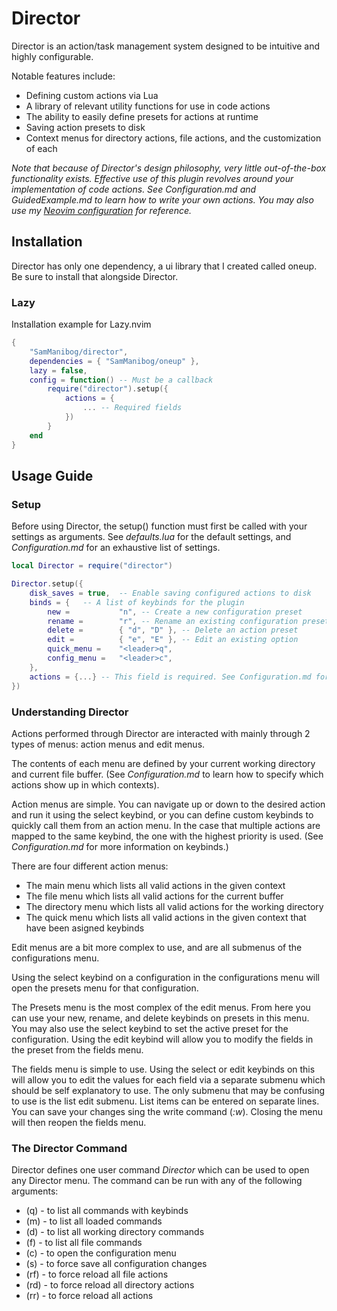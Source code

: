 # Director

Director is an action/task management system designed to be intuitive and highly configurable.

Notable features include:
- Defining custom actions via Lua
- A library of relevant utility functions for use in code actions
- The ability to easily define presets for actions at runtime
- Saving action presets to disk
- Context menus for directory actions, file actions, and the customization of each

*Note that because of Director's design philosophy, very little out-of-the-box
functionality exists. Effective use of this plugin revolves around your implementation of code actions.
See Configuration.md and GuidedExample.md to learn how to write your own actions. You may also use my
[Neovim configuration](https://github.com/SamManibog/nvim/tree/main/lua/director_configs) for reference.*

## Installation

Director has only one dependency, a ui library that I created called oneup. Be sure to install that alongside
Director.

### Lazy

Installation example for Lazy.nvim

```lua
{
    "SamManibog/director",
    dependencies = { "SamManibog/oneup" },
    lazy = false,
    config = function() -- Must be a callback
        require("director").setup({
            actions = {
                ... -- Required fields
            })
        }
    end
}
```

## Usage Guide

### Setup

Before using Director, the setup() function must first be called with your settings
as arguments. See *defaults.lua* for the default settings, and *Configuration.md* for 
an exhaustive list of settings.

```lua
local Director = require("director")

Director.setup({
    disk_saves = true,  -- Enable saving configured actions to disk
    binds = {   -- A list of keybinds for the plugin
        new =           "n", -- Create a new configuration preset
        rename =        "r", -- Rename an existing configuration preset
        delete =        { "d", "D" }, -- Delete an action preset
        edit =          { "e", "E" }, -- Edit an existing option
        quick_menu =    "<leader>q",
        config_menu =   "<leader>c",
    },
    actions = {...} -- This field is required. See Configuration.md for instructions on how to use this field.
})
```

### Understanding Director

Actions performed through Director are interacted with mainly through 2 types of menus:
action menus and edit menus.

The contents of each menu are defined by your current working directory and current file buffer.
(See *Configuration.md* to learn how to specify which actions show up in which contexts).

Action menus are simple. You can navigate up or down to the desired action and run it using the select keybind,
or you can define custom keybinds to quickly call them from an action menu. In the case that multiple actions
are mapped to the same keybind, the one with the highest priority is used. (See *Configuration.md* for more
information on keybinds.)

There are four different action menus:
- The main menu which lists all valid actions in the given context
- The file menu which lists all valid actions for the current buffer
- The directory menu which lists all valid actions for the working directory
- The quick menu which lists all valid actions in the given context that have been asigned keybinds

Edit menus are a bit more complex to use, and are all submenus of the configurations menu.

Using the select keybind on a configuration in the configurations menu will open the
presets menu for that configuration.

The Presets menu is the most complex of the edit menus. From here you can
use your new, rename, and delete keybinds on presets in this menu.
You may also use the select keybind to set the active preset for the configuration.
Using the edit keybind will allow you to modify the fields in the preset from the
fields menu.

The fields menu is simple to use. Using the select or edit keybinds on this will
allow you to edit the values for each field via a separate submenu which should be self explanatory to use.
The only submenu that may be confusing to use is the list edit submenu. List items can be entered on separate
lines. You can save your changes sing the write command (*:w*). Closing the menu will then reopen the fields menu.

### The Director Command

Director defines one user command *Director* which can be used to open any Director menu.
The command can be run with any of the following arguments:
-  (q) - to list all commands with keybinds
-  (m) - to list all loaded commands
-  (d) - to list all working directory commands
-  (f) - to list all file commands
-  (c) - to open the configuration menu
-  (s) - to force save all configuration changes
- (rf) - to force reload all file actions
- (rd) - to force reload all directory actions
- (rr) - to force reload all actions

